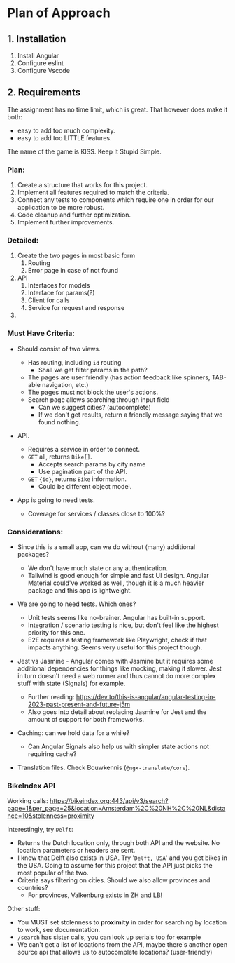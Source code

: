 # Plan of Approach

## 1. Installation

1. Install Angular
1. Configure eslint
1. Configure Vscode

## 2. Requirements

The assignment has no time limit, which is great. That however does make it both:

- easy to add too much complexity.
- easy to add too LITTLE features.

The name of the game is KISS. Keep It Stupid Simple.

### Plan:

1. Create a structure that works for this project.
1. Implement all features required to match the criteria.
1. Connect any tests to components which require one in order for our application to be more robust.
1. Code cleanup and further optimization.
1. Implement further improvements.

### Detailed:

1. Create the two pages in most basic form
   1. Routing
   1. Error page in case of not found
1. API
   1. Interfaces for models
   1. Interface for params(?)
   1. Client for calls
   1. Service for request and response
1. 

### Must Have Criteria:

- Should consist of two views.

  - Has routing, including `id` routing
    - Shall we get filter params in the path?
  - The pages are user friendly (has action feedback like spinners, TAB-able navigation, etc.)
  - The pages must not block the user's actions.
  - Search page allows searching through input field
    - Can we suggest cities? (autocomplete)
    - If we don't get results, return a friendly message saying that we found nothing.

- API.

  - Requires a service in order to connect.
  - `GET` all, returns `Bike[]`.
    - Accepts search params by city name
    - Use pagination part of the API.
  - `GET` `{id}`, returns `Bike` information.
    - Could be different object model.

- App is going to need tests.

  - Coverage for services / classes close to 100%?

### Considerations:

- Since this is a small app, can we do without (many) additional packages?
  - We don't have much state or any authentication.
  - Tailwind is good enough for simple and fast UI design. Angular Material could've worked as well, though it is a much heavier package and this app is lightweight.
  
- We are going to need tests. Which ones?

  - Unit tests seems like no-brainer. Angular has built-in support.
  - Integration / scenario testing is nice, but don't feel like the highest priority for this one.
  - E2E requires a testing framework like Playwright, check if that impacts anything. Seems very useful for this project though.

- Jest vs Jasmine - Angular comes with Jasmine but it requires some additional dependencies for things like mocking, making it slower. Jest in turn doesn't need a web runner and thus cannot do more complex stuff with state (Signals) for example.
  - Further reading: https://dev.to/this-is-angular/angular-testing-in-2023-past-present-and-future-j5m
  - Also goes into detail about replacing Jasmine for Jest and the amount of support for both frameworks.

- Caching: can we hold data for a while?
  - Can Angular Signals also help us with simpler state actions not requiring cache?

- Translation files. Check Bouwkennis (`@ngx-translate/core`).

### BikeIndex API

Working calls:
https://bikeindex.org:443/api/v3/search?page=1&per_page=25&location=Amsterdam%2C%20NH%2C%20NL&distance=10&stolenness=proximity

Interestingly, try `Delft`:

- Returns the Dutch location only, through both API and the website. No location parameters or headers are sent.
- I know that Delft also exists in USA. Try '`Delft, USA`' and you get bikes in the USA. Going to assume for this project that the API just picks the most popular of the two.
- Criteria says filtering on cities. Should we also allow provinces and countries?
  - For provinces, Valkenburg exists in ZH and LB!

Other stuff:

- You MUST set stolenness to **proximity** in order for searching by location to work, see documentation.
- `/search` has sister calls, you can look up serials too for example
- We can't get a list of locations from the API, maybe there's another open source api that allows us to autocomplete locations? (user-friendly)
